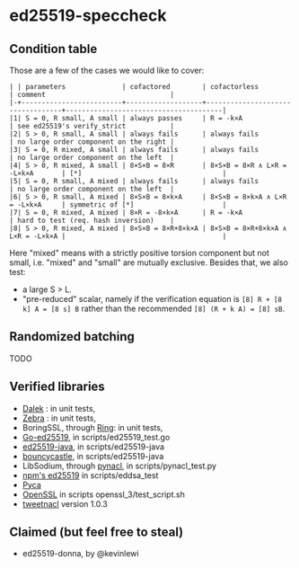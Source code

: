 # ed25519-speccheck


## Condition table

Those are a few of the cases we would like to cover:

```
| | parameters              | cofactored        | cofactorless                     | comment                               |
|-+-------------------------+-------------------+----------------------------------+---------------------------------------|
|1| S = 0, R small, A small | always passes     | R = -k×A                         | see ed25519's verify_strict           |
|2| S > 0, R small, A small | always fails      | always fails                     | no large order component on the right |
|3| S = 0, R mixed, A small | always fails      | always fails                     | no large order component on the left  |
|4| S > 0, R mixed, A small | 8×S×B = 8×R       | 8×S×B = 8×R ∧ L×R = -L×k×A       | [*]                                   |
|5| S = 0, R small, A mixed | always fails      | always fails                     | no large order component on the left  |
|6| S > 0, R small, A mixed | 8×S×B = 8×k×A     | 8×S×B = 8×k×A ∧ L×R = -L×k×A     | symmetric of [*]                      |
|7| S = 0, R mixed, A mixed | 8×R = -8×k×A      | R = -k×A                         | hard to test (req. hash inversion)    |
|8| S > 0, R mixed, A mixed | 8×S×B = 8×R+8×k×A | 8×S×B = 8×R+8×k×A ∧ L×R = -L×k×A |                                       |
```

Here "mixed" means with a strictly positive torsion component but not small,
i.e. "mixed" and "small" are mutually exclusive. Besides that, we also test:

- a large S > L.
- "pre-reduced" scalar, namely if the verification equation is
  `[8] R + [8 k] A = [8 s] B` rather than the recommended `[8] (R + k A) = [8] sB`.

## Randomized batching

TODO


## Verified libraries

- [Dalek](https://github.com/dalek-cryptography/ed25519-dalek) : in unit tests,
- [Zebra](https://github.com/ZcashFoundation/ed25519-zebra) : in unit tests,
- BoringSSL, through [Ring](https://github.com/briansmith/ring): in unit tests,
- [Go-ed25519](https://golang.org/pkg/crypto/ed25519/), in scripts/ed25519_test.go
- [ed25519-java](https://github.com/str4d/ed25519-java), in scripts/ed25519-java
- [bouncycastle](https://www.bouncycastle.org/), in scripts/ed25519-java
- LibSodium, through [pynacl](https://github.com/pyca/pynacl), in scripts/pynacl_test.py
- [npm's ed25519](https://www.npmjs.com/package/ed25519) in scripts/eddsa_test
- [Pyca](https://cryptography.io/en/latest/)
- [OpenSSL](https://github.com/openssl/openssl) in scripts openssl_3/test_script.sh
- [tweetnacl](https://www.npmjs.com/package/tweetnacl) version 1.0.3 

## Claimed (but feel free to steal)

- ed25519-donna, by @kevinlewi
